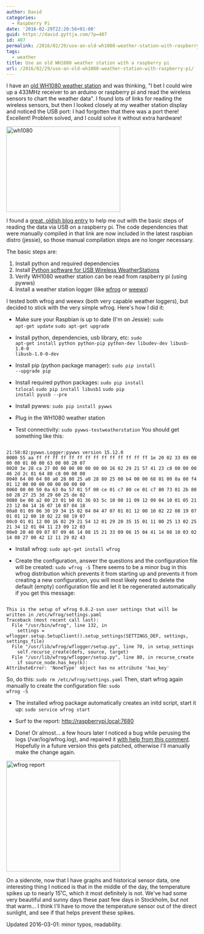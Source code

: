 ```yaml
---
author: David
categories:
  - Raspberry Pi
date: '2016-02-29T22:20:56+01:00'
guid: https://david.gyttja.com/?p=407
id: 407
permalink: /2016/02/29/use-an-old-wh1080-weather-station-with-raspberry-pi/
tags:
  - weather
title: Use an old WH1080 weather station with a raspberry pi
url: /2016/02/29/use-an-old-wh1080-weather-station-with-raspberry-pi/
---
```



I have an <a href="http://www.clasohlson.com/se/Väderstation-med-pekskärm/Pr363242000" target="_blank">old WH1080 weather station</a> and was thinking, "I bet I could wire up a 433MHz receiver to an arduino or raspberry pi and read the wireless sensors to chart the weather data". I found lots of links for reading the wireless sensors, but then I looked closely at my weather station display and noticed the USB port: I had forgotten that there was a port there! Excellent! Problem solved, and I could solve it without extra hardware!

<a href="https://david.gyttja.com/wp-content/uploads/2016/02/wh1080.jpg" rel="attachment wp-att-414"><img src="https://david.gyttja.com/wp-content/uploads/2016/02/wh1080-300x225.jpg" alt="wh1080" width="300" height="225" class="alignleft size-medium wp-image-414" /></a>

I found a <a href="http://blog.schwabl.net/2013/02/21/wfrog-on-a-raspberry-pi-visualize-wh1080-weather-station/" target="_blank">great, oldish blog entry</a> to help me out with the basic steps of reading the data via USB on a raspberry pi. The code dependencies that were manually compiled in that link are now included in the latest raspbian distro (jessie), so those manual compilation steps are no longer necessary.

The basic steps are:

<ol>
	<li>Install python and required dependencies</li>
	<li>Install <a href="http://pywws.readthedocs.org/en/latest/" target="_blank">Python software for USB Wireless WeatherStations</a></li>
	<li>Verify WH1080 weather station can be read from raspberry pi (using pywws)</li>
	<li>Install a weather station logger (like <a href="https://github.com/wfrog/wfrog" target="_blank">wfrog</a> or <a href="http://www.weewx.com" target="_blank">weewx</a>)</li>
</ol>

<!--more-->

I tested both wfrog and weewx (both very capable weather loggers), but decided to stick with the very simple wfrog. Here's how I did it:

* Make sure your Raspbian is up to date (I'm on Jessie):
<code>sudo apt-get update</code>
<code>sudo apt-get upgrade</code>

* Install python, dependencies, usb library, etc:
<code>sudo apt-get install python python-pip python-dev libudev-dev libusb-1.0-0 libusb-1.0-0-dev</code>

* Install pip (python package manager):
<code>sudo pip install --upgrade pip</code>

* Install required python packages:
<code>sudo pip install tzlocal</code>
<code>sudo pip install libusb1</code>
<code>sudo pip install pyusb --pre</code>

* Install pywws:
<code>sudo pip install pywws</code>

* Plug in the WH1080 weather station

* Test connectivity:
<code>sudo pywws-testweatherstation</code>
You should get something like this:
<code>
21:58:02:pywws.Logger:pywws version 15.12.0
0000 55 aa ff ff ff ff ff ff ff ff ff ff ff ff ff ff 1e 20 02 33 09 00 00 00 01 00 00 63 00 00 20 07
0020 3e 28 ca 27 00 00 00 00 00 00 00 16 02 29 21 57 41 23 c8 00 00 00 46 2d 2c 01 64 80 c8 00 00 00
0040 64 00 64 80 a0 28 80 25 a0 28 80 25 00 b4 00 00 68 01 00 0a 00 f4 01 12 00 00 00 00 00 00 00 00
0060 00 00 50 0a 63 0a 57 01 5f 00 ce 01 c7 80 ce 01 c7 80 73 01 2b 80 b0 28 27 25 3d 29 60 25 de 02
0080 be 00 a2 00 23 01 b0 01 36 03 5c 10 00 11 09 12 09 04 10 01 05 21 23 12 04 14 16 07 10 07 04 18
00a0 01 09 06 30 19 34 15 02 04 04 47 07 01 01 12 00 10 02 22 08 19 07 01 01 12 00 10 02 22 08 19 07
00c0 01 01 12 00 16 02 29 21 54 12 01 29 20 35 15 01 11 00 25 13 02 25 21 34 12 01 04 11 23 09 12 03
00e0 20 40 09 07 07 09 46 14 08 15 21 33 09 06 15 04 41 14 08 10 03 02 14 08 27 00 42 12 11 29 02 43
</code>

* Install wfrog:
<code>sudo apt-get install wfrog</code>

* Create the configuration, answer the questions and the configuration file will be created:
<code>sudo wfrog -S</code>
There seems to be a minor bug in this wfrog distribution which prevents it from starting up and prevents it from creating a new configuration, you will most likely need to delete the default (empty) configuration file and let it be regenerated automatically if you get this message:
<code>
This is the setup of wfrog 0.8.2-svn user settings that will be written in /etc/wfrog/settings.yaml
Traceback (most recent call last):
  File "/usr/bin/wfrog", line 132, in <module>
    settings = wflogger.setup.SetupClient().setup_settings(SETTINGS_DEF, settings, settings_file)
  File "/usr/lib/wfrog/wflogger/setup.py", line 70, in setup_settings
    self.recurse_create(defs, source, target)
  File "/usr/lib/wfrog/wflogger/setup.py", line 80, in recurse_create
    if source_node.has_key(k):
AttributeError: 'NoneType' object has no attribute 'has_key'
</code>

So, do this:
<code>sudo rm /etc/wfrog/settings.yaml</code>
Then, start wfrog again manually to create the configuration file:
<code>sudo wfrog -S</code>

* The installed wfrog package automatically creates an initd script, start it up:
<code>sudo service wfrog start</code>

* Surf to the report: <a href="http://raspberrypi.local:7680" target="_blank">http://raspberrypi.local:7680</a>

* Done! Or almost... a few hours later I noticed a bug while perusing the logs (/var/log/wfrog.log), and repaired it <a href="https://github.com/wfrog/wfrog/issues/106" target="_blank">with help from this comment</a>. Hopefully in a future version this gets patched, otherwise I'll manually make the change again.

<a href="https://david.gyttja.com/wp-content/uploads/2016/02/wfrog.png" rel="attachment wp-att-411"><img src="https://david.gyttja.com/wp-content/uploads/2016/02/wfrog-300x292.png" alt="wfrog report" width="300" height="292" class="alignleft size-medium wp-image-411" /></a>

On a sidenote, now that I have graphs and historical sensor data, one interesting thing I noticed is that in the middle of the day, the temperature spikes up to nearly 15˚C, which it most definitely is not. We've had some very beautiful and sunny days these past few days in Stockholm, but not that warm... I think I'll have to move the temperature sensor out of the direct sunlight, and see if that helps prevent these spikes.

Updated 2016-03-01: minor typos, readability.